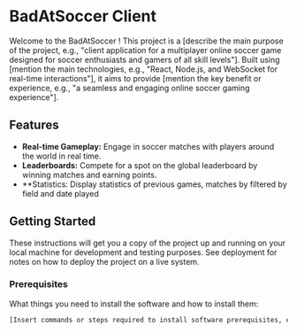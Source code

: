 # BadAtSoccer Client

Welcome to the BadAtSoccer ! This project is a [describe the main purpose of the project, e.g., "client application for a multiplayer online soccer game designed for soccer enthusiasts and gamers of all skill levels"]. Built using [mention the main technologies, e.g., "React, Node.js, and WebSocket for real-time interactions"], it aims to provide [mention the key benefit or experience, e.g., "a seamless and engaging online soccer gaming experience"].

## Features

- **Real-time Gameplay:** Engage in soccer matches with players around the world in real time.
- **Leaderboards:** Compete for a spot on the global leaderboard by winning matches and earning points.
- **Statistics: Display statistics of previous games, matches by filtered by field and date played

## Getting Started

These instructions will get you a copy of the project up and running on your local machine for development and testing purposes. See deployment for notes on how to deploy the project on a live system.

### Prerequisites

What things you need to install the software and how to install them:

```bash
[Insert commands or steps required to install software prerequisites, e.g., Node.js, npm, etc.]